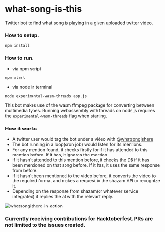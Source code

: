 # what-song-is-this
Twitter bot to find what song is playing in a given uploaded twitter video.

### How to setup.
```sh
npm install
```

### How to run.
- via npm script
```sh
npm start
```

- via node in terminal
```sh
node experimental-wasm-threads app.js
```

This bot makes use of the wasm ffmpeg package for converting between multimedia types. Running webassembly with threads on node js requires the `experimental-wasm-threads` flag when starting.

### How it works
- A twitter user would tag the bot under a video with @[whatsongishere](https://twitter.com/whatsongishere)
- The bot running in a loop(cron job) would listen for its mentions. 
- For any mention found, it checks firstly for if it has attended to this mention before. If it has, it ignores the mention
- If it hasn't attended to this mention before, it checks the DB if it has been mentioned on that song before. If it has, it uses the same response from before.
- If it hasn't been mentioned to the video before, it converts the video to the required format and makes a request to the shazam API to recognize it.
- Depending on the response from shazam(or whatever service integrated) it replies the at with the relevant reply.

![whatsongishere-in-action](https://user-images.githubusercontent.com/32003376/194798089-b033de58-4885-4ca8-ae8d-132ce02e100a.jpeg)


### Currently receiving contributions for Hacktoberfest. PRs are not limited to the issues created.



